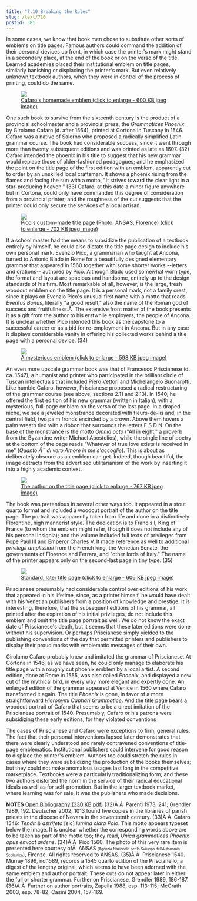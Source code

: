 ```yaml
---
title: "7.10 Breaking the Rules"
slug: /text/710
postid: 381
---
```

In some cases, we know that book men chose to substitute other sorts of emblems on title pages. Famous authors could command the addition of their personal devices up front, in which case the printer's mark might stand in a secondary place, at the end of the book or on the verso of the title. Learned academies placed their institutional emblem on title pages, similarly banishing or displacing the printer's mark. But even relatively unknown textbook authors, when they were in control of the process of printing, could do the same.
<p style="text-align: center;"></p>


<figure class="mkdn-figure">
    <a href="/images_full/7.00_Chapter_Seven/HFS_023.01.jpg" class="mkdn-image-link">
    <img class="mkdn-image" src="/images_full/7.00_Chapter_Seven/HFS_023.01.jpg" />
    <figcaption class="mkdn-figcaption">Cafaro's homemade emblem (click to enlarge - 600 KB jpeg image)</figcaption>
    </a>
</figure>

One such book to survive from the sixteenth century is the product of a provincial schoolmaster and a provincial press, the <em>Grammatices Phoenix</em> by Girolamo Cafaro (d. after 1564), printed at Cortona in Tuscany in 1546. Cafaro was a native of Salerno who proposed a radically simplified Latin grammar course. The book had considerable success, since it went through more than twenty subsequent editions and was printed as late as 1607. (32) Cafaro intended the phoenix in his title to suggest that his new grammar would replace those of older-fashioned pedagogues; and he emphasized the point on the title page of the first edition with an emblem, apparently cut to order by an unskilled local craftsman. It shows a phoenix rising from the flames and facing the sun with a motto, "It strives toward the clear light in a star-producing heaven." (33) Cafaro, at this date a minor figure anywhere but in Cortona, could only have commanded this degree of consideration from a provincial printer; and the roughness of the cut suggests that the printer could only secure the services of a local artisan.
<p style="text-align: center;"></p>


<figure class="mkdn-figure">
    <a href="/images_full/7.00_Chapter_Seven/EvenzioPico.jpg" class="mkdn-image-link">
    <img class="mkdn-image" src="/images_full/7.00_Chapter_Seven/EvenzioPico.jpg" />
    <figcaption class="mkdn-figcaption">Pico's custom-made title page (Photo: ANSAS, Florence) (click to enlarge - 702 KB jpeg image)</figcaption>
    </a>
</figure>

If a school master had the means to subsidize the publication of a textbook entirely by himself, he could also dictate the title page design to include his own personal mark. Evenzio Pico, a grammarian who taught at Ancona, turned to Antonio Blado in Rome for a beautifully designed elementary grammar that appeared in 1560 together with some shorter works --letters and orations-- authored by Pico. Although Blado used somewhat worn type, the format and layout are spacious and handsome, entirely up to the design standards of his firm. Most remarkable of all, however, is the large, fresh woodcut emblem on the title page. It is a personal mark, not a family crest, since it plays on Evenzio Pico's unusual first name with a motto that reads <em>Eventus Bonus</em>, literally "a good result," also the name of the Roman god of success and fruitfullness.Â  The extensive front matter of the book presents it as a gift from the author to his erstwhile employers, the people of Ancona. It is unclear whether Pico intended this book as the capstone to a successful career or as a bid for re-employment in Ancona. But in any case it displays considerable vanity in offering his collected works behind a title page with a personal device. (34)
<p style="text-align: center;"></p>


<figure class="mkdn-figure">
    <a href="/images_full/7.00_Chapter_Seven/Case-X-674.714,-Della-lingua-romana,-last-page.jpg" class="mkdn-image-link">
    <img class="mkdn-image" src="/images_full/7.00_Chapter_Seven/Case-X-674.714,-Della-lingua-romana,-last-page.jpg" />
    <figcaption class="mkdn-figcaption">A mysterious emblem (click to enlarge - 598 KB jpeg image)</figcaption>
    </a>
</figure>

An even more upscale grammar book was that of Francesco Priscianese (d. ca. 1547), a humanist and printer who participated in the brilliant circle of Tuscan intellectuals that included Piero Vettori and Michelangelo Buonarotti. Like humble Cafaro, however, Priscianese proposed a radical restructuring of the grammar course (see above, sections 2.11 and 2.13). In 1540, he offered the first edition of his new grammar (written in Italian), with a mysterious, full-page emblem on the verso of the last page. In a draped niche, we see a jeweled monstrance decorated with fleurs-de-lis and, in the central field, two palm fronds encircled by a crown. Above them hovers a palm wreath tied with a ribbon that surrounds the letters F S D N. On the base of the monstrance is the motto <em>Omnia octo</em> ("All in eight," a proverb from the Byzantine writer Michael Apostolios), while the single line of poetry at the bottom of the page reads "Whatever of true love exists is received in me" (<em>Quanto Ã¨ di vero Amore in me s'accoglie</em>). This is about as deliberately obscure as an emblem can get. Indeed, though beautiful, the image detracts from the advertised utilitarianism of the work by inserting it into a highly academic context.
<p style="text-align: center;"></p>


<figure class="mkdn-figure">
    <a href="/images_full/7.00_Chapter_Seven/Case-X-674.714,-Della-lingua-romana,-t.p.jpg" class="mkdn-image-link">
    <img class="mkdn-image" src="/images_full/7.00_Chapter_Seven/Case-X-674.714,-Della-lingua-romana,-t.p.jpg" />
    <figcaption class="mkdn-figcaption">The author on the title page (click to enlarge - 767 KB jpeg image)</figcaption>
    </a>
</figure>

The book was pretentious in several other ways too. It appeared in a stout quarto format and included a woodcut portrait of the author on the title page. The portrait was apparently taken from life and done in a distinctively Florentine, high mannerist style. The dedication is to Francis I, King of France (to whom the emblem might refer, though it does not include any of his personal insignia); and the volume included full texts of privileges from Pope Paul III and Emperor Charles V. It made reference as well to additional <em>privilegii amplissimi</em> from the French king, the Venetian Senate, the governments of Florence and Ferrara, and "other lords of Italy." The name of the printer appears only on the second-last page in tiny type. (35)
<p style="text-align: center;"></p>


<figure class="mkdn-figure">
    <a href="/images_full/7.00_Chapter_Seven/Case-X-674.715,-De-primi-principii-della-lingua-latina,-oue.jpg" class="mkdn-image-link">
    <img class="mkdn-image" src="/images_full/7.00_Chapter_Seven/Case-X-674.715,-De-primi-principii-della-lingua-latina,-oue.jpg" />
    <figcaption class="mkdn-figcaption">Standard, later title page (click to enlarge - 606 KB jpeg image)</figcaption>
    </a>
</figure>

Priscianese presumably had considerable control over editions of his work that appeared in his lifetime, since, as a printer himself, he would have dealt with his Venetian publishers from a position of knowledge and prestige. It is interesting, therefore, that the subsequent editions of his grammar, all printed after the expiration of his initial privileges, do not include this emblem and omit the title page portrait as well. We do not know the exact date of Priscianese's death, but it seems that these later editions were done without his supervision. Or perhaps Priscianese simply yielded to the publishing conventions of the day that permitted printers and publishers to display their proud marks with emblematic messages of their own.

Girolamo Cafaro probably knew and imitated the grammar of Priscianese. At Cortona in 1546, as we have seen, he could only manage to elaborate his title page with a roughly cut phoenix emblem by a local artist. A second edition, done at Rome in 1555, was also called <em>Phoenix</em>, and displayed a new cut of the mythical bird, in every way more elegant and expertly done. An enlarged edition of the grammar appeared at Venice in 1560 where Cafaro transformed it again. The title <em>Phoenix</em> is gone, in favor of a more straightforward <em>Hieronymi Caphari Grammatice</em>. And the title page bears a woodcut portrait of Cafaro that seems to be a direct imitation of the Priscianese portrait of 1540. Presumably, Cafaro or his patrons were subsidizing these early editions, for they violated conventions 

The cases of Priscianese and Cafaro were exceptions to firm, general rules. The fact that their personal interventions lapsed later demonstrates that there were clearly understood and rarely contravened conventions of title-page emblematics. Institutional publishers could intervene for good reason to displace the printer's emblem. Authors too could stretch the rules in cases where they were subsidizing the production of the books themselves; but they could not make anomalous usages last long in the competitive marketplace. Textbooks were a particularly traditionalizing form; and these two authors distorted the norm in the service of their radical educational ideals as well as for self-promotion. But in the larger textbook market, where learning was for sale, it was the publishers who made decisions.

<strong>NOTES</strong>
<a href="http://www.humanismforsale.org/bibliography.pdf" target="new">Open Bibliography (330 KB pdf)</a>
(32)Â Â  Parenti 1973, 241; Grendler 1989, 192. Deutscher 2002, 1013 found five copies in the libraries of parish priests in the diocese of Novara in the seventeenth century.
(33)Â Â  Cafaro 1546: <em>Tendit &amp; astrifeto</em> [sic] <em>lumina clara Polo</em>. This motto appears typeset below the image. It is unclear whether the corresponding words above are to be taken as part of the motto too; they read, <em>Unica grammatices Phoenix opus emicat ardens</em>.
(34)Â Â  Pico 1560. The photo of this very rare item is presented here courtesy ofÂ  ANSAS <span style="font-family: Arial; font-size: x-small;">(Agenzia Nazionale per lo Sviluppo dell'Autonomia Scolastica</span>), Firenze. All rights reserved to ANSAS.
(35)Â Â  Priscianese 1540. Murray 1899, no.1589, records a 1545 quarto edition of the Priscianello, a digest of the lengthy original, which seems to have been adorned with the same emblem and author portrait. These cuts do not appear later in either the full or shorter grammar. Further on Priscianese, Grendler 1989, 186-187.
(36)Â Â  Further on author portraits, Zapella 1988, esp. 113-115; McGrath 2003, esp. 78-82; Casini 2004, 157-169.
